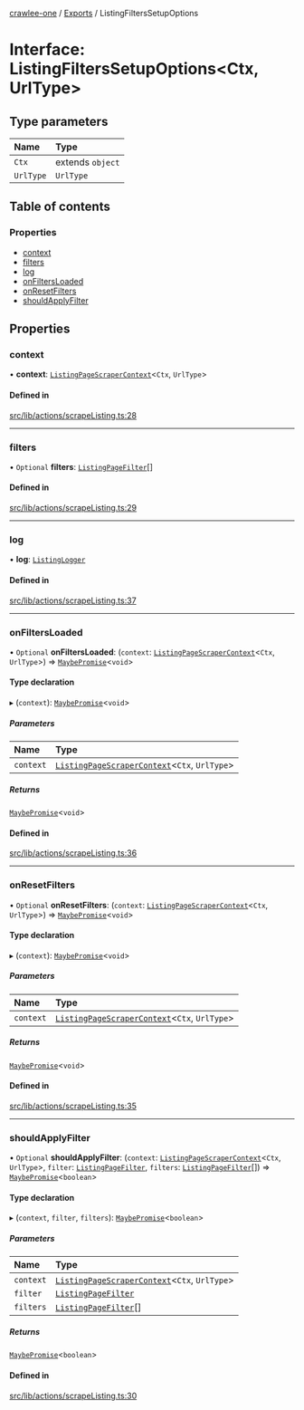 [crawlee-one](../README.md) / [Exports](../modules.md) / ListingFiltersSetupOptions

# Interface: ListingFiltersSetupOptions<Ctx, UrlType\>

## Type parameters

| Name | Type |
| :------ | :------ |
| `Ctx` | extends `object` |
| `UrlType` | `UrlType` |

## Table of contents

### Properties

- [context](ListingFiltersSetupOptions.md#context)
- [filters](ListingFiltersSetupOptions.md#filters)
- [log](ListingFiltersSetupOptions.md#log)
- [onFiltersLoaded](ListingFiltersSetupOptions.md#onfiltersloaded)
- [onResetFilters](ListingFiltersSetupOptions.md#onresetfilters)
- [shouldApplyFilter](ListingFiltersSetupOptions.md#shouldapplyfilter)

## Properties

### context

• **context**: [`ListingPageScraperContext`](ListingPageScraperContext.md)<`Ctx`, `UrlType`\>

#### Defined in

[src/lib/actions/scrapeListing.ts:28](https://github.com/JuroOravec/crawlee-one/blob/490b500/src/lib/actions/scrapeListing.ts#L28)

___

### filters

• `Optional` **filters**: [`ListingPageFilter`](ListingPageFilter.md)[]

#### Defined in

[src/lib/actions/scrapeListing.ts:29](https://github.com/JuroOravec/crawlee-one/blob/490b500/src/lib/actions/scrapeListing.ts#L29)

___

### log

• **log**: [`ListingLogger`](ListingLogger.md)

#### Defined in

[src/lib/actions/scrapeListing.ts:37](https://github.com/JuroOravec/crawlee-one/blob/490b500/src/lib/actions/scrapeListing.ts#L37)

___

### onFiltersLoaded

• `Optional` **onFiltersLoaded**: (`context`: [`ListingPageScraperContext`](ListingPageScraperContext.md)<`Ctx`, `UrlType`\>) => [`MaybePromise`](../modules.md#maybepromise)<`void`\>

#### Type declaration

▸ (`context`): [`MaybePromise`](../modules.md#maybepromise)<`void`\>

##### Parameters

| Name | Type |
| :------ | :------ |
| `context` | [`ListingPageScraperContext`](ListingPageScraperContext.md)<`Ctx`, `UrlType`\> |

##### Returns

[`MaybePromise`](../modules.md#maybepromise)<`void`\>

#### Defined in

[src/lib/actions/scrapeListing.ts:36](https://github.com/JuroOravec/crawlee-one/blob/490b500/src/lib/actions/scrapeListing.ts#L36)

___

### onResetFilters

• `Optional` **onResetFilters**: (`context`: [`ListingPageScraperContext`](ListingPageScraperContext.md)<`Ctx`, `UrlType`\>) => [`MaybePromise`](../modules.md#maybepromise)<`void`\>

#### Type declaration

▸ (`context`): [`MaybePromise`](../modules.md#maybepromise)<`void`\>

##### Parameters

| Name | Type |
| :------ | :------ |
| `context` | [`ListingPageScraperContext`](ListingPageScraperContext.md)<`Ctx`, `UrlType`\> |

##### Returns

[`MaybePromise`](../modules.md#maybepromise)<`void`\>

#### Defined in

[src/lib/actions/scrapeListing.ts:35](https://github.com/JuroOravec/crawlee-one/blob/490b500/src/lib/actions/scrapeListing.ts#L35)

___

### shouldApplyFilter

• `Optional` **shouldApplyFilter**: (`context`: [`ListingPageScraperContext`](ListingPageScraperContext.md)<`Ctx`, `UrlType`\>, `filter`: [`ListingPageFilter`](ListingPageFilter.md), `filters`: [`ListingPageFilter`](ListingPageFilter.md)[]) => [`MaybePromise`](../modules.md#maybepromise)<`boolean`\>

#### Type declaration

▸ (`context`, `filter`, `filters`): [`MaybePromise`](../modules.md#maybepromise)<`boolean`\>

##### Parameters

| Name | Type |
| :------ | :------ |
| `context` | [`ListingPageScraperContext`](ListingPageScraperContext.md)<`Ctx`, `UrlType`\> |
| `filter` | [`ListingPageFilter`](ListingPageFilter.md) |
| `filters` | [`ListingPageFilter`](ListingPageFilter.md)[] |

##### Returns

[`MaybePromise`](../modules.md#maybepromise)<`boolean`\>

#### Defined in

[src/lib/actions/scrapeListing.ts:30](https://github.com/JuroOravec/crawlee-one/blob/490b500/src/lib/actions/scrapeListing.ts#L30)
